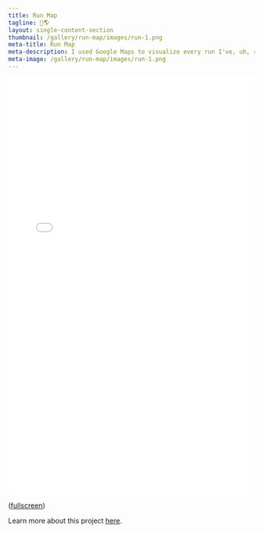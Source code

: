 ```yaml
---
title: Run Map
tagline: 🏃🌎
layout: single-content-section
thumbnail: /gallery/run-map/images/run-1.png
meta-title: Run Map
meta-description: I used Google Maps to visualize every run I've, uh, run.
meta-image: /gallery/run-map/images/run-1.png
---
```


<iframe src="/gallery/run-map/map.html" width="100%" height="850" style="border:none;"></iframe>

([fullscreen](/gallery/run-map/map.html))

Learn more about this project [here](/gallery/run-map/about).